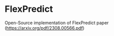 # FlexPredict
Open-Source implementation of FlexPredict paper (https://arxiv.org/pdf/2308.00566.pdf)
